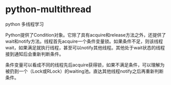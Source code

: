 # python-multithread
python 多线程学习

Python提供了Condition对象。它除了具有acquire和release方法之外，还提供了wait和notify方法。线程首先acquire一个条件变量锁。如果条件不足，则该线程wait，如果满足就执行线程，甚至可以notify其他线程。其他处于wait状态的线程接到通知后会重新判断条件。

条件变量可以看成不同的线程先后acquire获得锁，如果不满足条件，可以理解为被扔到一个（Lock或RLock）的waiting池。直达其他线程notify之后再重新判断条件。
